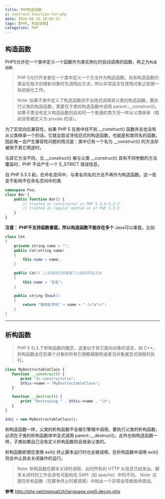 ```yaml
---
title: PHP构造函数
s: contruct-function-for-php
date: 2016-06-16 18:03:21
tags: [PHP, 构造函数]
categories: PHP
---
```


## 构造函数
PHP5允许在一个类中定义一个函数作为类实例化时自动调用的函数，称之为`构造函数`
> PHP 5允行开发者在一个类中定义一个方法作为构造函数。具有构造函数的类会在每次创建新对象时先调用此方法，所以非常适合在使用对象之前做一些初始化工作。

> Note: 如果子类中定义了构造函数则不会隐式调用其父类的构造函数。要执行父类的构造函数，需要在子类的构造函数中调用 parent::__construct()。如果子类没有定义构造函数则会如同一个普通的类方法一样从父类继承（假如没有被定义为 private 的话）。

<!-- more -->

为了实现向后兼容性，如果 PHP 5 在类中找不到 __construct() 函数并且也没有从父类继承一个的话，它就会尝试寻找旧式的构造函数，也就是和类同名的函数。因此唯一会产生兼容性问题的情况是：类中已有一个名为 __construct() 的方法却被用于其它用途时。

与其它方法不同，当 __construct() 被与父类 __construct() 具有不同参数的方法覆盖时，PHP 不会产生一个 E_STRICT 错误信息。

自 PHP 5.3.3 起，在命名空间中，与类名同名的方法不再作为构造函数。这一改变不影响不在命名空间中的类

```php
namespace Foo;
class Bar {
    public function Bar() {
        // treated as constructor in PHP 5.3.0-5.3.2
        // treated as regular method as of PHP 5.3.3
    }
}
```


**注意： PHP不支持函数重载，所以构造函数不能存在多个**
Java可以重载，比如
```java
class Cat
{
    private string name = "";
    public Cat(string name)
    {
        this.name = name;
    }

    public Cat() //这里就已经重载了上面的同名方法
    {
        this.name = "无名";
    }

    public string Shout()
    {
        return "我的名字叫" + name + " (>^ω^<)";
    }
}
```

---

## 析构函数
> PHP 5 引入了析构函数的概念，这类似于其它面向对象的语言，如 C++。析构函数会在到某个对象的所有引用都被删除或者当对象被显式销毁时执行。

```php
class MyDestructableClass {
   function __construct() {
       print "In constructor\n";
       $this->name = "MyDestructableClass";
   }

   function __destruct() {
       print "Destroying " . $this->name . "\n";
   }
}

$obj = new MyDestructableClass();
```

和构造函数一样，父类的析构函数不会被引擎暗中调用。要执行父类的析构函数，必须在子类的析构函数体中显式调用 parent::__destruct()。此外也和构造函数一样，子类如果自己没有定义析构函数则会继承父类的。

析构函数即使在使用 exit() 终止脚本运行时也会被调用。在析构函数中调用 exit() 将会中止其余关闭操作的运行。

> Note:
析构函数在脚本关闭时调用，此时所有的 HTTP 头信息已经发出。脚本关闭时的工作目录有可能和在 SAPI（如 apache）中时不同。
> Note:
试图在析构函数（在脚本终止时被调用）中抛出一个异常会导致致命错误。


**参考**
http://php.net/manual/zh/language.oop5.decon.php